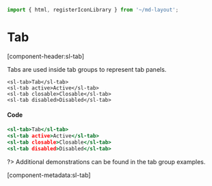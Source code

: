 ```js script
import { html, registerIconLibrary } from '~/md-layout';
```

# Tab

[component-header:sl-tab]

Tabs are used inside tab groups to represent tab panels.


```html:html
<sl-tab>Tab</sl-tab>
<sl-tab active>Active</sl-tab>
<sl-tab closable>Closable</sl-tab>
<sl-tab disabled>Disabled</sl-tab>
```

#### Code

```htm
<sl-tab>Tab</sl-tab>
<sl-tab active>Active</sl-tab>
<sl-tab closable>Closable</sl-tab>
<sl-tab disabled>Disabled</sl-tab>
```

?> Additional demonstrations can be found in the tab group examples.

[component-metadata:sl-tab]
